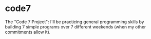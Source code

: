 # code7
The "Code 7 Project":  I'll be practicing general programming skills by building 7 simple programs over 7 different weekends (when my other commitments allow it).
